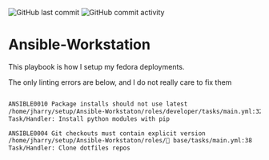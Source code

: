 ![GitHub last commit](https://img.shields.io/github/last-commit/Findarato/Ansible-Workstation.svg?style=popout) ![GitHub commit activity](https://img.shields.io/github/commit-activity/m/Findarato/Ansible-Workstation.svg)
# Ansible-Workstation

This playbook is how I setup my fedora deployments.

The only linting errors are below, and I do not really care to fix them
```bash

ANSIBLE0010 Package installs should not use latest
/home/jharry/setup/Ansible-Workstaton/roles/developer/tasks/main.yml:32
Task/Handler: Install python modules with pip

ANSIBLE0004 Git checkouts must contain explicit version
/home/jharry/setup/Ansible-Workstaton/roles/🔵 base/tasks/main.yml:38
Task/Handler: Clone dotfiles repos

```

